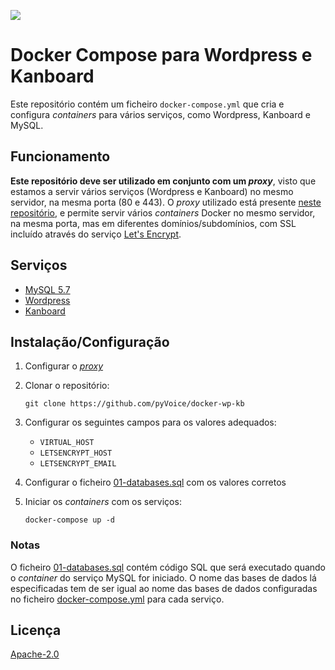 ![](https://pyvoice-assets.s3.amazonaws.com/logotipos/cover.png)

# Docker Compose para Wordpress e Kanboard

Este repositório contém um ficheiro `docker-compose.yml` que cria e configura *containers* para vários serviços, como Wordpress, Kanboard e MySQL.

## Funcionamento

**Este repositório deve ser utilizado em conjunto com um *proxy***, visto que estamos a servir vários serviços (Wordpress e Kanboard) no mesmo servidor, na mesma porta (80 e 443). O *proxy* utilizado está presente [neste repositório](https://github.com/evertramos/docker-compose-letsencrypt-nginx-proxy-companion), e permite servir vários *containers* Docker no mesmo servidor, na mesma porta, mas em diferentes domínios/subdomínios, com SSL incluído através do serviço [Let's Encrypt](https://letsencrypt.org/).

## Serviços

- [MySQL 5.7](https://hub.docker.com/_/mysql)
- [Wordpress](https://hub.docker.com/_/wordpress)
- [Kanboard](https://docs.kanboard.org/en/latest/admin_guide/docker.html)

## Instalação/Configuração

1. Configurar o [*proxy*](#Funcionamento)

2. Clonar o repositório:

    `git clone https://github.com/pyVoice/docker-wp-kb`

3. Configurar os seguintes campos para os valores adequados:
    
    - `VIRTUAL_HOST`
    - `LETSENCRYPT_HOST`
    - `LETSENCRYPT_EMAIL`

4. Configurar o ficheiro [01-databases.sql](docker/provision/mysql/init/01-databases.sql) com os valores corretos
    
5. Iniciar os *containers* com os serviços:

    `docker-compose up -d`

### Notas

O ficheiro [01-databases.sql](docker/provision/mysql/init/01-databases.sql) contém código SQL que será executado quando o *container* do serviço MySQL for iniciado. O nome das bases de dados lá especificadas tem de ser igual ao nome das bases de dados configuradas no ficheiro [docker-compose.yml](docker-compose.yml) para cada serviço.

## Licença

[Apache-2.0](LICENSE)
